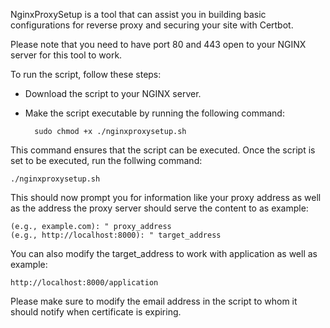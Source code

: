 NginxProxySetup is a tool that can assist you in building basic configurations for reverse proxy and securing your site with Certbot.

Please note that you need to have port 80 and 443 open to your NGINX server for this tool to work.

To run the script, follow these steps:

+ Download the script to your NGINX server.
+ Make the script executable by running the following command:

        sudo chmod +x ./nginxproxysetup.sh

This command ensures that the script can be executed.
Once the script is set to be executed, run the follwing command:

    ./nginxproxysetup.sh

This should now prompt you for information like your proxy address as well as the address the proxy server should serve the content to as example:

    (e.g., example.com): " proxy_address
    (e.g., http://localhost:8000): " target_address

You can also modify the target_address to work with application as well as example:

    http://localhost:8000/application

Please make sure to modify the email address in the script to whom it should notify when certificate is expiring.